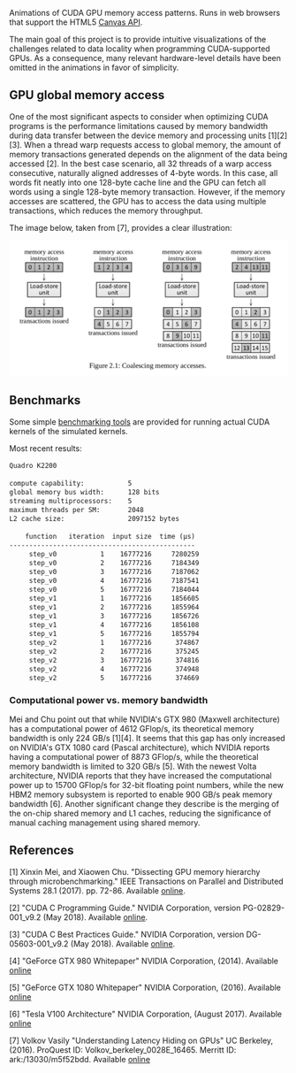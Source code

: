 Animations of CUDA GPU memory access patterns.
Runs in web browsers that support the HTML5 [Canvas API](https://developer.mozilla.org/en-US/docs/Web/API/Canvas_API).

The main goal of this project is to provide intuitive visualizations of the challenges related to data locality when programming CUDA-supported GPUs.
As a consequence, many relevant hardware-level details have been omitted in the animations in favor of simplicity.

## GPU global memory access

One of the most significant aspects to consider when optimizing CUDA programs is the performance limitations caused by memory bandwidth during data transfer between the device memory and processing units [1][2][3].
When a thread warp requests access to global memory, the amount of memory transactions generated depends on the alignment of the data being accessed [2].
In the best case scenario, all 32 threads of a warp access consecutive, naturally aligned addresses of 4-byte words.
In this case, all words fit neatly into one 128-byte cache line and the GPU can fetch all words using a single 128-byte memory transaction.
However, if the memory accesses are scattered, the GPU has to access the data using multiple transactions, which reduces the memory throughput.

The image below, taken from [7], provides a clear illustration:

![Coalescing memory accesses](img/coalescing_mem_access.png "Coalescing memory accesses [7]")

## Benchmarks

Some simple [benchmarking tools](cuda) are provided for running actual CUDA kernels of the simulated kernels.

Most recent results:
```
Quadro K2200

compute capability:           5
global memory bus width:      128 bits
streaming multiprocessors:    5
maximum threads per SM:       2048
L2 cache size:                2097152 bytes

    function   iteration  input size  time (μs)
-----------------------------------------------
     step_v0           1    16777216     7280259
     step_v0           2    16777216     7184349
     step_v0           3    16777216     7187062
     step_v0           4    16777216     7187541
     step_v0           5    16777216     7184044
     step_v1           1    16777216     1856605
     step_v1           2    16777216     1855964
     step_v1           3    16777216     1856726
     step_v1           4    16777216     1856108
     step_v1           5    16777216     1855794
     step_v2           1    16777216      374867
     step_v2           2    16777216      375245
     step_v2           3    16777216      374816
     step_v2           4    16777216      374948
     step_v2           5    16777216      374669
```


### Computational power vs. memory bandwidth

Mei and Chu point out that while NVIDIA's GTX 980 (Maxwell architecture) has a computational power of 4612 GFlop/s, its theoretical memory bandwidth is only 224 GB/s [1][4].
It seems that this gap has only increased on NVIDIA's GTX 1080 card (Pascal architecture), which NVIDIA reports having a computational power of 8873 GFlop/s, while the theoretical memory bandwidth is limited to 320 GB/s [5].
With the newest Volta architecture, NVIDIA reports that they have increased the computational power up to 15700 GFlop/s for 32-bit floating point numbers, while the new HBM2 memory subsystem is reported to enable 900 GB/s peak memory bandwidth [6].
Another significant change they describe is the merging of the on-chip shared memory and L1 caches, reducing the significance of manual caching management using shared memory.

## References

[1] Xinxin Mei, and Xiaowen Chu.
"Dissecting GPU memory hierarchy through microbenchmarking."
IEEE Transactions on Parallel and Distributed Systems 28.1 (2017). pp. 72-86.
Available [online](https://arxiv.org/abs/1509.02308).

[2] "CUDA C Programming Guide."
NVIDIA Corporation, version PG-02829-001_v9.2 (May 2018).
Available [online](https://docs.nvidia.com/cuda/cuda-c-programming-guide/index.html).

[3] "CUDA C Best Practices Guide."
NVIDIA Corporation, version DG-05603-001_v9.2 (May 2018).
Available [online](https://docs.nvidia.com/cuda/cuda-c-best-practices-guide/index.html).

[4] "GeForce GTX 980 Whitepaper"
NVIDIA Corporation, (2014).
Available [online](https://international.download.nvidia.com/geforce-com/international/pdfs/GeForce_GTX_980_Whitepaper_FINAL.PDF)

[5] "GeForce GTX 1080 Whitepaper"
NVIDIA Corporation, (2016).
Available [online](https://international.download.nvidia.com/geforce-com/international/pdfs/GeForce_GTX_1080_Whitepaper_FINAL.pdf)

[6] "Tesla V100 Architecture"
NVIDIA Corporation, (August 2017).
Available [online](https://images.nvidia.com/content/volta-architecture/pdf/volta-architecture-whitepaper.pdf)

[7] Volkov Vasily
"Understanding Latency Hiding on GPUs"
UC Berkeley, (2016).
ProQuest ID: Volkov_berkeley_0028E_16465. Merritt ID: ark:/13030/m5f52bdd.
Available [online](https://escholarship.org/uc/item/1wb7f3h4)
